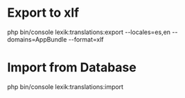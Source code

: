 Export to xlf
=============

php bin/console lexik:translations:export --locales=es,en --domains=AppBundle --format=xlf


Import from Database
====================

php bin/console lexik:translations:import